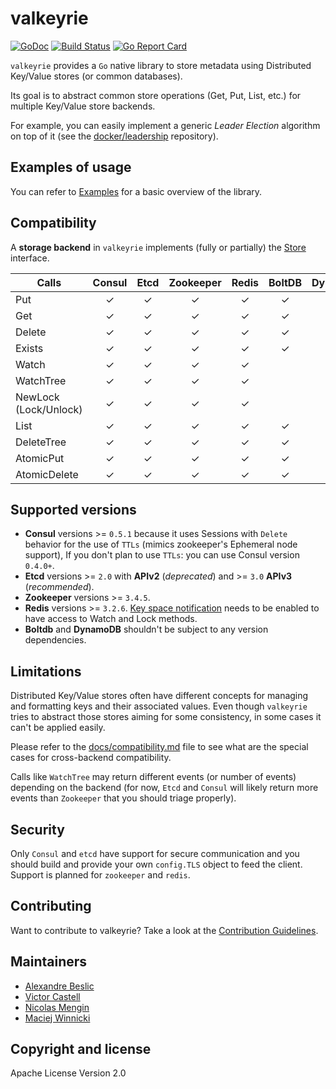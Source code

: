 # valkeyrie

[![GoDoc](https://godoc.org/github.com/kvtools/valkeyrie?status.png)](https://godoc.org/github.com/kvtools/valkeyrie)
[![Build Status](https://github.com/kvtools/valkeyrie/actions/workflows/build.yml/badge.svg)](https://github.com/kvtools/valkeyrie/actions/workflows/build.yml)
[![Go Report Card](https://goreportcard.com/badge/github.com/kvtools/valkeyrie)](https://goreportcard.com/report/github.com/kvtools/valkeyrie)

`valkeyrie` provides a `Go` native library to store metadata using Distributed Key/Value stores (or common databases).

Its goal is to abstract common store operations (Get, Put, List, etc.) for multiple Key/Value store backends.

For example, you can easily implement a generic *Leader Election* algorithm on top of it (see the [docker/leadership](https://github.com/docker/leadership) repository).

## Examples of usage

You can refer to [Examples](https://github.com/kvtools/valkeyrie/blob/master/docs/examples.md) for a basic overview of the library.

## Compatibility

A **storage backend** in `valkeyrie` implements (fully or partially) the [Store](https://github.com/kvtools/valkeyrie/blob/master/store/store.go#L69) interface.

| Calls                 |      Consul       |     Etcd      |     Zookeeper      |       Redis       |     BoltDB      |      DynamoDB     |
|-----------------------|:-----------------:|:-------------:|:------------------:|:-----------------:|:---------------:|:-----------------:|
| Put                   |     &#10003;      |   &#10003;    |      &#10003;      |      &#10003;     |    &#10003;     |      &#10003;     |
| Get                   |     &#10003;      |   &#10003;    |      &#10003;      |      &#10003;     |    &#10003;     |      &#10003;     |
| Delete                |     &#10003;      |   &#10003;    |      &#10003;      |      &#10003;     |    &#10003;     |      &#10003;     |
| Exists                |     &#10003;      |   &#10003;    |      &#10003;      |      &#10003;     |    &#10003;     |      &#10003;     |
| Watch                 |     &#10003;      |   &#10003;    |      &#10003;      |      &#10003;     |                 |                   |
| WatchTree             |     &#10003;      |   &#10003;    |      &#10003;      |      &#10003;     |                 |                   |
| NewLock (Lock/Unlock) |     &#10003;      |   &#10003;    |      &#10003;      |      &#10003;     |                 |      &#10003;     |
| List                  |     &#10003;      |   &#10003;    |      &#10003;      |      &#10003;     |    &#10003;     |      &#10003;     |
| DeleteTree            |     &#10003;      |   &#10003;    |      &#10003;      |      &#10003;     |    &#10003;     |      &#10003;     |
| AtomicPut             |     &#10003;      |   &#10003;    |      &#10003;      |      &#10003;     |    &#10003;     |      &#10003;     |
| AtomicDelete          |     &#10003;      |   &#10003;    |      &#10003;      |      &#10003;     |    &#10003;     |      &#10003;     |

## Supported versions

- **Consul** versions >= `0.5.1` because it uses Sessions with `Delete` behavior for the use of `TTLs` (mimics zookeeper's Ephemeral node support), If you don't plan to use `TTLs`: you can use Consul version `0.4.0+`.
- **Etcd** versions >= `2.0` with **APIv2** (*deprecated*) and >= `3.0` **APIv3** (*recommended*).
- **Zookeeper** versions >= `3.4.5`.
- **Redis** versions >= `3.2.6`. [Key space notification](https://redis.io/topics/notifications) needs to be enabled to have access to Watch and Lock methods.
- **Boltdb** and **DynamoDB** shouldn't be subject to any version dependencies.

## Limitations

Distributed Key/Value stores often have different concepts for managing and formatting keys and their associated values. Even though `valkeyrie` tries to abstract those stores aiming for some consistency, in some cases it can't be applied easily.

Please refer to the [docs/compatibility.md](https://github.com/kvtools/valkeyrie/blob/master/docs/compatibility.md) file to see what are the special cases for cross-backend compatibility.

Calls like `WatchTree` may return different events (or number of events) depending on the backend (for now, `Etcd` and `Consul` will likely return more events than `Zookeeper` that you should triage properly).

## Security

Only `Consul` and `etcd` have support for secure communication and you should build and provide your own `config.TLS` object to feed the client. Support is planned for `zookeeper` and `redis`.

## Contributing

Want to contribute to valkeyrie? Take a look at the [Contribution Guidelines](https://github.com/kvtools/valkeyrie/blob/master/CONTRIBUTING.md).

## Maintainers

- [Alexandre Beslic](https://github.com/abronan)
- [Victor Castell](https://github.com/victorcoder)
- [Nicolas Mengin](https://github.com/nmengin)
- [Maciej Winnicki](https://github.com/mthenw)

## Copyright and license

Apache License Version 2.0
